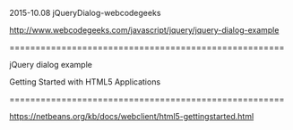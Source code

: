 
2015-10.08 jQueryDialog-webcodegeeks
 
 http://www.webcodegeeks.com/javascript/jquery/jquery-dialog-example 
 
  =====================================================
 
 jQuery dialog example                                               




  Getting Started with HTML5 Applications
  
 =====================================================
 
  https://netbeans.org/kb/docs/webclient/html5-gettingstarted.html
 
 
 